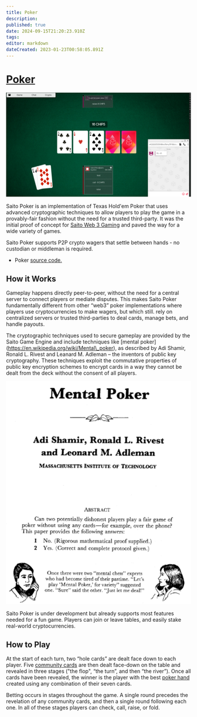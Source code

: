 ```yaml
---
title: Poker
description: 
published: true
date: 2024-09-15T21:20:23.910Z
tags: 
editor: markdown
dateCreated: 2023-01-23T00:58:05.891Z
---
```


# [Poker](https://saito.io/arcade/)

<img src="/poker-wide-no-crypto.png" style="maxwidth=600px;">

Saito Poker is an implementation of Texas Hold'em Poker that uses advanced cryptographic techniques to allow players to play the game in a provably-fair fashion without the need for a trusted third-party. It was the initial proof of concept for [Saito Web 3 Gaming](https://wiki.saito.io/tech/applications/arcade) and paved the way for a wide variety of games.

Saito Poker supports P2P crypto wagers that settle between hands - no custodian or middleman is required.

- Poker [source code.](https://github.com/SaitoTech/saito-lite-rust/tree/master/mods/poker)

## How it Works

Gameplay happens directly peer-to-peer, without the need for a central server to connect players or mediate disputes. This makes Saito Poker fundamentally different from other “web3” poker implementations where players use cryptocurrencies to make wagers, but which still. rely on centralized servers or trusted third-parties to deal cards, manage bets, and handle payouts.

The cryptographic techniques used to secure gameplay are provided by the Saito Game Engine and include techniques like \[mental poker\](https://en.wikipedia.org/wiki/Mental\_poker), as described by Adi Shamir, Ronald L. Rivest and Leanard M. Adleman – the inventors of public key cryptography. These techniques exploit the commutative properties of public key encryption schemes to encrypt cards in a way they cannot be dealt from the deck without the consent of all players.  
  
<img src="/mentalpoker.png" alt="Mental Poker; Adi Shamir, Ronald L. Rivest and Leanard M. Adleman; MASSACHUSETTS INSTITUTE OF TECHNOLOGY;">

Saito Poker is under development but already supports most features needed for a fun game. Players can join or leave tables, and easily stake real-world cryptocurrencies.

## How to Play

At the start of each turn, two “hole cards” are dealt face down to each player. Five [community cards](https://en.wikipedia.org/wiki/Community_card_poker) are then dealt face-down on the table and revealed in three stages ("the flop", “the turn”, and then “the river”). Once all cards have been revealed, the winner is the player with the best [poker hand](https://en.wikipedia.org/wiki/List_of_poker_hands) created using any combination of their seven cards.

Betting occurs in stages throughout the game. A single round precedes the revelation of any community cards, and then a single round following each one. In all of these stages players can check, call, raise, or fold.
